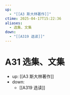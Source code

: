 ```yaml
---
up:
  - "[[A3 斯大林著作]]"
ctime: 2025-04-17T15:22:36
aliases:
  - 选集、文集
down:
  - "[[A319 选读]]"
---
```


# A31 选集、文集

- up: [[A3 斯大林著作]]
- down:
	- [[A319 选读]]
